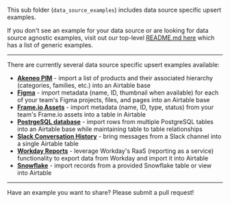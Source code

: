 This sub folder (`data_source_examples`) includes data source specific upsert examples.

If you don't see an example for your data source or are looking for data source agnostic examples, visit out our top-level [README.md here](../README.md) which has a list of generic examples.

---

There are currently several data source specific upsert examples available:

- [**Akeneo PIM**](akeneo/using_airtable.js/) - import a list of products and their associated hierarchy (categories, families, etc.) into an Airtable base
- [**Figma**](figma/using_airtable.js/) - import metadata (name, ID, thumbnail when available) for each of your team's Figma projects, files, and pages into an Airtable base 
- [**Frame.io Assets**](frameIO/using_pyairtable/) - import metadata (name, ID, type, status) from your team's Frame.io assets into a table in Airtable
- [**PostrgeSQL database**](postgresql/using_airtable.js/) - import rows from multiple PostgreSQL tables into an Airtable base while maintaining table to table relationships
- [**Slack Conversation History**](slack_conversation_history/using_airtable.js/) - bring messages from a Slack channel into a single Airtable table 
- [**Workday Reports**](workday) - leverage Workday's RaaS (reporting as a service) functionality to export data from Workday and import it into Airtable
- [**Snowflake**](snowflake/using_pyairtable/) - import records from a provided Snowflake table or view into Airtable

---

Have an example you want to share? Please submit a pull request!
